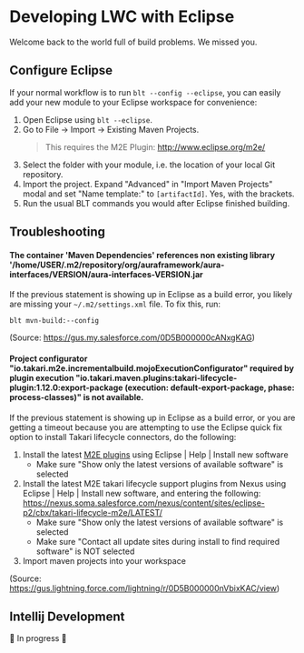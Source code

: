 # Developing LWC with Eclipse

Welcome back to the world full of build problems. We missed you.

## Configure Eclipse

If your normal workflow is to run `blt --config --eclipse`, you can easily add your new module to your Eclipse workspace for convenience:

1. Open Eclipse using `blt --eclipse`.
1. Go to File -> Import -> Existing Maven Projects.
    >This requires the M2E Plugin: http://www.eclipse.org/m2e/
1. Select the folder with your module, i.e. the location of your local Git repository.
1. Import the project. Expand "Advanced" in "Import Maven Projects" modal and set "Name template:" to `[artifactId]`. Yes, with the brackets.
1. Run the usual BLT commands you would after Eclipse finished building.

## Troubleshooting

#### The container 'Maven Dependencies' references non existing library '/home/USER/.m2/repository/org/auraframework/aura-interfaces/VERSION/aura-interfaces-VERSION.jar

If the previous statement is showing up in Eclipse as a build error, you likely are missing your `~/.m2/settings.xml` file. To fix this, run:

    blt mvn-build:--config

(Source: https://gus.my.salesforce.com/0D5B000000cANxgKAG)

#### Project configurator "io.takari.m2e.incrementalbuild.mojoExecutionConfigurator" required by plugin execution "io.takari.maven.plugins:takari-lifecycle-plugin:1.12.0:export-package (execution: default-export-package, phase: process-classes)" is not available.

If the previous statement is showing up in Eclipse as a build error, or you are getting a timeout because you are attempting to use the Eclipse quick fix option to install Takari lifecycle connectors, do the following:
1. Install the latest [M2E plugins](http://download.eclipse.org/technology/m2e/releases) using Eclipse | Help | Install new software
    - Make sure "Show only the latest versions of available software" is selected
1. Install the latest M2E takari lifecycle support plugins from Nexus using Eclipse | Help | Install new software, and entering the following:  https://nexus.soma.salesforce.com/nexus/content/sites/eclipse-p2/cbx/takari-lifecycle-m2e/LATEST/
    - Make sure "Show only the latest versions of available software" is selected
    - Make sure "Contact all update sites during install to find required software" is NOT selected
1. Import maven projects into your workspace

(Source: https://gus.lightning.force.com/lightning/r/0D5B000000nVbixKAC/view)

## Intellij Development

:wrench: In progress :wrench: